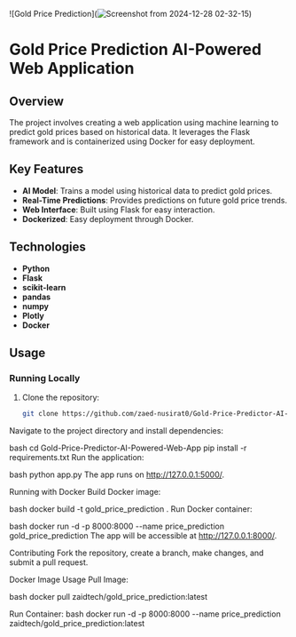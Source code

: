 
![Gold Price Prediction](![Screenshot from 2024-12-28 02-32-15](https://github.com/user-attachments/assets/770c5b12-f3b7-48ac-884f-9d0362f4bea1))


# **Gold Price Prediction AI-Powered Web Application**

## **Overview**
The project involves creating a web application using machine learning to predict gold prices based on historical data. It leverages the Flask framework and is containerized using Docker for easy deployment.

## **Key Features**
- **AI Model**: Trains a model using historical data to predict gold prices.
- **Real-Time Predictions**: Provides predictions on future gold price trends.
- **Web Interface**: Built using Flask for easy interaction.
- **Dockerized**: Easy deployment through Docker.

## **Technologies**
- **Python**
- **Flask**
- **scikit-learn**
- **pandas**
- **numpy**
- **Plotly**
- **Docker**

## **Usage**

### **Running Locally**

1. Clone the repository:
   ```bash
   git clone https://github.com/zaed-nusirat0/Gold-Price-Predictor-AI-Powered-Web-App.git
Navigate to the project directory and install dependencies:

bash
cd Gold-Price-Predictor-AI-Powered-Web-App
pip install -r requirements.txt
Run the application:

bash
python app.py
The app runs on http://127.0.0.1:5000/.

Running with Docker
Build Docker image:

bash
docker build -t gold_price_prediction .
Run Docker container:

bash
docker run -d -p 8000:8000 --name price_prediction gold_price_prediction
The app will be accessible at http://127.0.0.1:8000/.

Contributing
Fork the repository, create a branch, make changes, and submit a pull request.



Docker Image Usage
Pull Image:

bash
docker pull zaidtech/gold_price_prediction:latest






Run Container:
bash
docker run -d -p 8000:8000 --name price_prediction zaidtech/gold_price_prediction:latest

